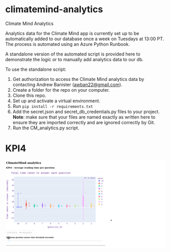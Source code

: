 # climatemind-analytics
Climate Mind Analytics

Analytics data for the Climate Mind app is currently set up to be automatically added to our database once a week on Tuesdays at 13:00 PT. The process is automated using an Azure Python Runbook.

A standalone version of the automated script is provided here to demonstrate the logic or to manually add analytics data to our db.

To use the standalone script:

1. Get authorization to access the Climate Mind analytics data by contacting Andrew Banister (awban22@gmail.com).
2. Create a folder for the repo on your computer.
3. Clone this repo.
4. Set up and activate a virtual environment.
5. Run ```pip install -r requirements.txt```
6. Add the secret.json and secret_db_credentials.py files to your project. **Note**: make sure that your files are named exactly as written here to ensure they are imported correctly and are ignored correctly by Git. 
7. Run the CM_analytics.py script.

# KPI4
![image](/kpi4%20usage.gif)